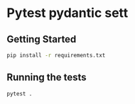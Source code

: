 # Pytest pydantic sett

## Getting Started

```bash
pip install -r requirements.txt
```

## Running the tests

```bash
pytest .
```
